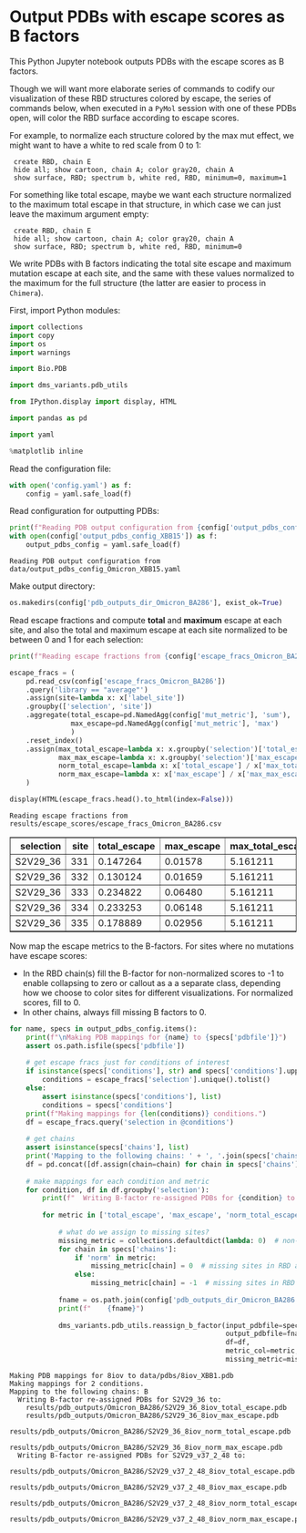 # Output PDBs with escape scores as B factors
This Python Jupyter notebook outputs PDBs with the escape scores as B factors.

Though we will want more elaborate series of commands to codify our visualization of these RBD structures colored by escape, the series of commands below, when executed in a `PyMol` session with one of these PDBs open, will color the RBD surface according to escape scores.

For example, to normalize each structure colored by the max mut effect, we might want to have a white to red scale from 0 to 1:

     create RBD, chain E
     hide all; show cartoon, chain A; color gray20, chain A
     show surface, RBD; spectrum b, white red, RBD, minimum=0, maximum=1
     
For something like total escape, maybe we want each structure normalized to the maximum total escape in that structure, in which case we can just leave the maximum argument empty:

     create RBD, chain E
     hide all; show cartoon, chain A; color gray20, chain A
     show surface, RBD; spectrum b, white red, RBD, minimum=0
     
We write PDBs with B factors indicating the total site escape and maximum mutation escape at each site, and the same with these values normalized to the maximum for the full structure (the latter are easier to process in `Chimera`).

First, import Python modules:


```python
import collections
import copy
import os
import warnings

import Bio.PDB

import dms_variants.pdb_utils

from IPython.display import display, HTML

import pandas as pd

import yaml

%matplotlib inline
```

Read the configuration file:


```python
with open('config.yaml') as f:
    config = yaml.safe_load(f)
```

Read configuration for outputting PDBs:


```python
print(f"Reading PDB output configuration from {config['output_pdbs_config_XBB15']}")
with open(config['output_pdbs_config_XBB15']) as f:
    output_pdbs_config = yaml.safe_load(f)
```

    Reading PDB output configuration from data/output_pdbs_config_Omicron_XBB15.yaml


Make output directory:


```python
os.makedirs(config['pdb_outputs_dir_Omicron_BA286'], exist_ok=True)
```

Read escape fractions and compute **total** and **maximum** escape at each site, and also the total and maximum escape at each site normalized to be between 0 and 1 for each selection:


```python
print(f"Reading escape fractions from {config['escape_fracs_Omicron_BA286']}")

escape_fracs = (
    pd.read_csv(config['escape_fracs_Omicron_BA286'])
    .query('library == "average"')
    .assign(site=lambda x: x['label_site'])
    .groupby(['selection', 'site'])
    .aggregate(total_escape=pd.NamedAgg(config['mut_metric'], 'sum'),
               max_escape=pd.NamedAgg(config['mut_metric'], 'max')
               )
    .reset_index()
    .assign(max_total_escape=lambda x: x.groupby('selection')['total_escape'].transform('max'),
            max_max_escape=lambda x: x.groupby('selection')['max_escape'].transform('max'),
            norm_total_escape=lambda x: x['total_escape'] / x['max_total_escape'],
            norm_max_escape=lambda x: x['max_escape'] / x['max_max_escape'])
    )

display(HTML(escape_fracs.head().to_html(index=False)))
```

    Reading escape fractions from results/escape_scores/escape_fracs_Omicron_BA286.csv



<table border="1" class="dataframe">
  <thead>
    <tr style="text-align: right;">
      <th>selection</th>
      <th>site</th>
      <th>total_escape</th>
      <th>max_escape</th>
      <th>max_total_escape</th>
      <th>max_max_escape</th>
      <th>norm_total_escape</th>
      <th>norm_max_escape</th>
    </tr>
  </thead>
  <tbody>
    <tr>
      <td>S2V29_36</td>
      <td>331</td>
      <td>0.147264</td>
      <td>0.01578</td>
      <td>5.161211</td>
      <td>0.7315</td>
      <td>0.028533</td>
      <td>0.021572</td>
    </tr>
    <tr>
      <td>S2V29_36</td>
      <td>332</td>
      <td>0.130124</td>
      <td>0.01659</td>
      <td>5.161211</td>
      <td>0.7315</td>
      <td>0.025212</td>
      <td>0.022679</td>
    </tr>
    <tr>
      <td>S2V29_36</td>
      <td>333</td>
      <td>0.234822</td>
      <td>0.06480</td>
      <td>5.161211</td>
      <td>0.7315</td>
      <td>0.045497</td>
      <td>0.088585</td>
    </tr>
    <tr>
      <td>S2V29_36</td>
      <td>334</td>
      <td>0.233253</td>
      <td>0.06148</td>
      <td>5.161211</td>
      <td>0.7315</td>
      <td>0.045193</td>
      <td>0.084046</td>
    </tr>
    <tr>
      <td>S2V29_36</td>
      <td>335</td>
      <td>0.178889</td>
      <td>0.02956</td>
      <td>5.161211</td>
      <td>0.7315</td>
      <td>0.034660</td>
      <td>0.040410</td>
    </tr>
  </tbody>
</table>


Now map the escape metrics to the B-factors.
For sites where no mutations have escape scores:
 - In the RBD chain(s) fill the B-factor for non-normalized scores to -1 to enable collapsing to zero or callout as a a separate class, depending how we choose to color sites for different visualizations. For normalized scores, fill to 0.
 - In other chains, always fill missing B factors to 0.  


```python
for name, specs in output_pdbs_config.items():
    print(f"\nMaking PDB mappings for {name} to {specs['pdbfile']}")
    assert os.path.isfile(specs['pdbfile'])
    
    # get escape fracs just for conditions of interest
    if isinstance(specs['conditions'], str) and specs['conditions'].upper() == 'ALL':
        conditions = escape_fracs['selection'].unique().tolist()
    else:
        assert isinstance(specs['conditions'], list)
        conditions = specs['conditions']
    print(f"Making mappings for {len(conditions)} conditions.")
    df = escape_fracs.query('selection in @conditions')
    
    # get chains
    assert isinstance(specs['chains'], list)
    print('Mapping to the following chains: ' + ', '.join(specs['chains']))
    df = pd.concat([df.assign(chain=chain) for chain in specs['chains']], ignore_index=True)
    
    # make mappings for each condition and metric
    for condition, df in df.groupby('selection'):
        print(f"  Writing B-factor re-assigned PDBs for {condition} to:")
    
        for metric in ['total_escape', 'max_escape', 'norm_total_escape', 'norm_max_escape']:
        
            # what do we assign to missing sites?
            missing_metric = collections.defaultdict(lambda: 0)  # non-RBD chains always fill to zero
            for chain in specs['chains']:
                if 'norm' in metric:
                    missing_metric[chain] = 0  # missing sites in RBD are 0 for normalized metric PDBs
                else:
                    missing_metric[chain] = -1  # missing sites in RBD are -1 for non-normalized metric PDBs
        
            fname = os.path.join(config['pdb_outputs_dir_Omicron_BA286'], f"{condition}_{name}_{metric}.pdb")
            print(f"    {fname}")
            
            dms_variants.pdb_utils.reassign_b_factor(input_pdbfile=specs['pdbfile'],
                                                     output_pdbfile=fname,
                                                     df=df,
                                                     metric_col=metric,
                                                     missing_metric=missing_metric)
```

    
    Making PDB mappings for 8iov to data/pdbs/8iov_XBB1.pdb
    Making mappings for 2 conditions.
    Mapping to the following chains: B
      Writing B-factor re-assigned PDBs for S2V29_36 to:
        results/pdb_outputs/Omicron_BA286/S2V29_36_8iov_total_escape.pdb
        results/pdb_outputs/Omicron_BA286/S2V29_36_8iov_max_escape.pdb
        results/pdb_outputs/Omicron_BA286/S2V29_36_8iov_norm_total_escape.pdb
        results/pdb_outputs/Omicron_BA286/S2V29_36_8iov_norm_max_escape.pdb
      Writing B-factor re-assigned PDBs for S2V29_v37_2_48 to:
        results/pdb_outputs/Omicron_BA286/S2V29_v37_2_48_8iov_total_escape.pdb
        results/pdb_outputs/Omicron_BA286/S2V29_v37_2_48_8iov_max_escape.pdb
        results/pdb_outputs/Omicron_BA286/S2V29_v37_2_48_8iov_norm_total_escape.pdb
        results/pdb_outputs/Omicron_BA286/S2V29_v37_2_48_8iov_norm_max_escape.pdb



```python

```
